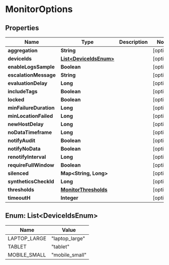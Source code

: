 

# MonitorOptions

## Properties

Name | Type | Description | Notes
------------ | ------------- | ------------- | -------------
**aggregation** | **String** |  |  [optional]
**deviceIds** | [**List&lt;DeviceIdsEnum&gt;**](#List&lt;DeviceIdsEnum&gt;) |  |  [optional]
**enableLogsSample** | **Boolean** |  |  [optional]
**escalationMessage** | **String** |  |  [optional]
**evaluationDelay** | **Long** |  |  [optional]
**includeTags** | **Boolean** |  |  [optional]
**locked** | **Boolean** |  |  [optional]
**minFailureDuration** | **Long** |  |  [optional]
**minLocationFailed** | **Long** |  |  [optional]
**newHostDelay** | **Long** |  |  [optional]
**noDataTimeframe** | **Long** |  |  [optional]
**notifyAudit** | **Boolean** |  |  [optional]
**notifyNoData** | **Boolean** |  |  [optional]
**renotifyInterval** | **Long** |  |  [optional]
**requireFullWindow** | **Boolean** |  |  [optional]
**silenced** | **Map&lt;String, Long&gt;** |  |  [optional]
**syntheticsCheckId** | **Long** |  |  [optional]
**thresholds** | [**MonitorThresholds**](MonitorThresholds.md) |  |  [optional]
**timeoutH** | **Integer** |  |  [optional]



## Enum: List&lt;DeviceIdsEnum&gt;

Name | Value
---- | -----
LAPTOP_LARGE | &quot;laptop_large&quot;
TABLET | &quot;tablet&quot;
MOBILE_SMALL | &quot;mobile_small&quot;



